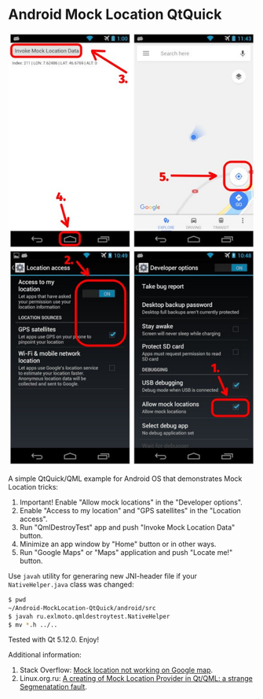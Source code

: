 Android Mock Location QtQuick
=============================

![Android Screenshot](screenshot.jpg)

A simple QtQuick/QML example for Android OS that demonstrates Mock Location tricks:

1. Important! Enable "Allow mock locations" in the "Developer options".
2. Enable "Access to my location" and "GPS satellites" in the "Location access".
3. Run "QmlDestroyTest" app and push "Invoke Mock Location Data" button.
4. Minimize an app window by "Home" button or in other ways.
5. Run "Google Maps" or "Maps" application and push "Locate me!" button.

Use `javah` utility for generaring new JNI-header file if your `NativeHelper.java` class was changed:

```bash
$ pwd
~/Android-MockLocation-QtQuick/android/src
$ javah ru.exlmoto.qmldestroytest.NativeHelper
$ mv *.h ../..
```

Tested with Qt 5.12.0. Enjoy!

Additional information:
1. Stack Overflow: [Mock location not working on Google map](https://stackoverflow.com/questions/29368519/mock-location-not-working-on-google-map).
2. Linux.org.ru: [A creating of Mock Location Provider in Qt/QML: a strange Segmenatation fault](https://www.linux.org.ru/forum/development/14728416).
